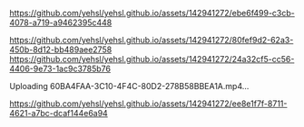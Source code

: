 
https://github.com/yehsl/yehsl.github.io/assets/142941272/ebe6f499-c3cb-4078-a719-a9462395c448



https://github.com/yehsl/yehsl.github.io/assets/142941272/80fef9d2-62a3-450b-8d12-bb489aee2758         https://github.com/yehsl/yehsl.github.io/assets/142941272/24a32cf5-cc56-4406-9e73-1ac9c3785b76




Uploading 60BA4FAA-3C10-4F4C-80D2-278B58BBEA1A.mp4…                 





https://github.com/yehsl/yehsl.github.io/assets/142941272/ee8e1f7f-8711-4621-a7bc-dcaf144e6a94


